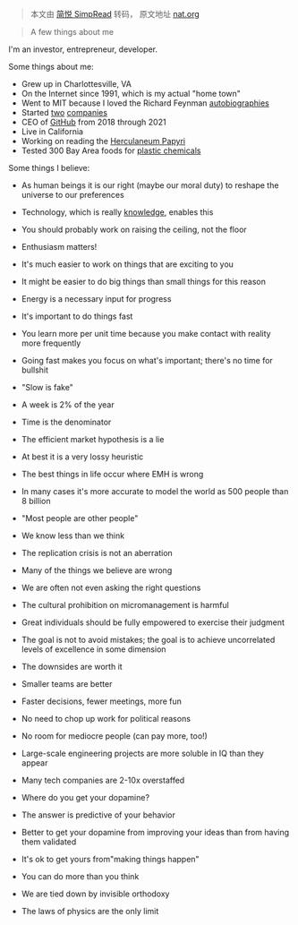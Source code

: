 > 本文由 [简悦 SimpRead](http://ksria.com/simpread/) 转码， 原文地址 [nat.org](https://nat.org/)

> A few things about me

I'm an investor, entrepreneur, developer.

Some things about me:

*   Grew up in Charlottesville, VA
*   On the Internet since 1991, which is my actual "home town"
*   Went to MIT because I loved the Richard Feynman [autobiographies](https://www.amazon.com/Richard-P-Feynman/e/B000AQ47U8/ref=dp_byline_cont_pop_book_1)
*   Started [two](https://en.wikipedia.org/wiki/Ximian) [companies](https://en.wikipedia.org/wiki/Xamarin)
*   CEO of [GitHub](https://github.com/) from 2018 through 2021
*   Live in California
*   Working on reading the [Herculaneum Papyri](https://scrollprize.org/)
*   Tested 300 Bay Area foods for [plastic chemicals](https://plasticlist.org/)

Some things I believe:

*   As human beings it is our right (maybe our moral duty) to reshape the universe to our preferences

*   Technology, which is really [knowledge](https://en.wikipedia.org/wiki/The_Beginning_of_Infinity), enables this
*   You should probably work on raising the ceiling, not the floor

*   Enthusiasm matters!

*   It's much easier to work on things that are exciting to you
*   It might be easier to do big things than small things for this reason
*   Energy is a necessary input for progress

*   It's important to do things fast

*   You learn more per unit time because you make contact with reality more frequently
*   Going fast makes you focus on what's important; there's no time for bullshit
*   "Slow is fake"
*   A week is 2% of the year
*   Time is the denominator

*   The efficient market hypothesis is a lie

*   At best it is a very lossy heuristic
*   The best things in life occur where EMH is wrong
*   In many cases it's more accurate to model the world as 500 people than 8 billion
*   "Most people are other people"

*   We know less than we think

*   The replication crisis is not an aberration
*   Many of the things we believe are wrong
*   We are often not even asking the right questions

*   The cultural prohibition on micromanagement is harmful

*   Great individuals should be fully empowered to exercise their judgment
*   The goal is not to avoid mistakes; the goal is to achieve uncorrelated levels of excellence in some dimension
*   The downsides are worth it

*   Smaller teams are better

*   Faster decisions, fewer meetings, more fun
*   No need to chop up work for political reasons
*   No room for mediocre people (can pay more, too!)
*   Large-scale engineering projects are more soluble in IQ than they appear
*   Many tech companies are 2-10x overstaffed

*   Where do you get your dopamine?

*   The answer is predictive of your behavior
*   Better to get your dopamine from improving your ideas than from having them validated
*   It's ok to get yours from"making things happen"

*   You can do more than you think

*   We are tied down by invisible orthodoxy
*   The laws of physics are the only limit